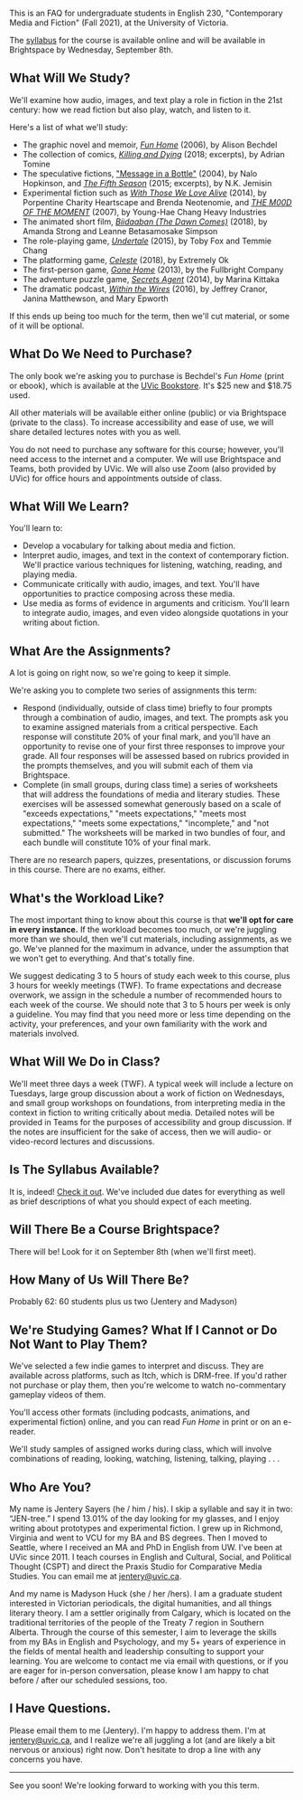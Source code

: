 This is an FAQ for undergraduate students in English 230, "Contemporary Media and Fiction" (Fall 2021), at the University of Victoria. 

The [syllabus](https://jentery.github.io/engl230v2/) for the course is available online and will be available in Brightspace by Wednesday, September 8th. 

## What Will We Study? 

We'll examine how audio, images, and text play a role in fiction in the 21st century: how we read fiction but also play, watch, and listen to it. 

Here's a list of what we'll study:

* The graphic novel and memoir, [*Fun Home*](http://www.houghtonmifflinbooks.com/booksellers/press_release/bechdel/) (2006), by Alison Bechdel 
* The collection of comics, [*Killing and Dying*](https://drawnandquarterly.com/killing-and-dying) (2018; excerpts), by Adrian Tomine    
* The speculative fictions, ["Message in a Bottle"](https://tachyonpublications.com/product/falling-love-hominids/) (2004), by Nalo Hopkinson, and [*The Fifth Season*](https://www.orbitbooks.net/orbit-excerpts/the-fifth-season/) (2015; excerpts), by N.K. Jemisin  
* Experimental fiction such as [*With Those We Love Alive*](http://collection.eliterature.org/3/work.html?work=with-those-we-love-alive) (2014), by Porpentine Charity Heartscape and Brenda Neotenomie, and [*THE M00D OF THE MOMENT*](https://www.yhchang.com/THE_MOOD_OF_THE_MOMENT_V.html) (2007), by Young-Hae Chang Heavy Industries
* The animated short film, [*Biidaaban (The Dawn Comes)*](https://www.youtube.com/watch?v=vWjnYKyiUB8) (2018), by Amanda Strong and Leanne Betasamosake Simpson 
* The role-playing game, [*Undertale*](https://undertale.com/) (2015), by Toby Fox and Temmie Chang
* The platforming game, [*Celeste*](http://www.celestegame.com/) (2018), by Extremely Ok
* The first-person game, [*Gone Home*](https://gonehome.game/) (2013), by the Fullbright Company 
* The adventure puzzle game, [*Secrets Agent*](https://even-kei.itch.io/secrets-agent) (2014), by Marina Kittaka 
* The dramatic podcast, [*Within the Wires*](http://www.nightvalepresents.com/withinthewires) (2016), by Jeffrey Cranor, Janina Matthewson, and Mary Epworth 

If this ends up being too much for the term, then we'll cut material, or some of it will be optional. 

## What Do We Need to Purchase? 

The only book we're asking you to purchase is Bechdel's *Fun Home* (print or ebook), which is available at the [UVic Bookstore](https://www.uvicbookstore.ca/text/book/9780618871711?course_id=10001). It's $25 new and $18.75 used. 

All other materials will be available either online (public) or via Brightspace (private to the class). To increase accessibility and ease of use, we will share detailed lectures notes with you as well. 

You do not need to purchase any software for this course; however, you'll need access to the internet and a computer. We will use Brightspace and Teams, both provided by UVic. We will also use Zoom (also provided by UVic) for office hours and appointments outside of class.

## What Will We Learn? 

You'll learn to: 

* Develop a vocabulary for talking about media and fiction. 
* Interpret audio, images, and text in the context of contemporary fiction. We'll practice various techniques for listening, watching, reading, and playing media.
* Communicate critically with audio, images, and text. You'll have opportunities to practice composing across these media. 
* Use media as forms of evidence in arguments and criticism. You'll learn to integrate audio, images, and even video alongside quotations in your writing about fiction.

## What Are the Assignments? 

A lot is going on right now, so we're going to keep it simple. 

We're asking you to complete two series of assignments this term:

* Respond (individually, outside of class time) briefly to four prompts through a combination of audio, images, and text. The prompts ask you to examine assigned materials from a critical perspective. Each response will constitute 20% of your final mark, and you'll have an opportunity to revise one of your first three responses to improve your grade. All four responses will be assessed based on rubrics provided in the prompts themselves, and you will submit each of them via Brightspace.  
* Complete (in small groups, during class time) a series of worksheets that will address the foundations of media and literary studies. These exercises will be assessed somewhat generously based on a scale of "exceeds expectations," "meets expectations," "meets most expectations," "meets some expectations," "incomplete," and "not submitted." The worksheets will be marked in two bundles of four, and each bundle will constitute 10% of your final mark.  

There are no research papers, quizzes, presentations, or discussion forums in this course. There are no exams, either. 

## What's the Workload Like? 

The most important thing to know about this course is that **we'll opt for care in every instance.** If the workload becomes too much, or we're juggling more than we should, then we'll cut materials, including assignments, as we go. We've planned for the maximum in advance, under the assumption that we won't get to everything. And that's totally fine.

We suggest dedicating 3 to 5 hours of study each week to this course, plus 3 hours for weekly meetings (TWF). To frame expectations and decrease overwork, we assign in the schedule a number of recommended hours to each week of the course. We should note that 3 to 5 hours per week is only a guideline. You may find that you need more or less time depending on the activity, your preferences, and your own familiarity with the work and materials involved.

## What Will We Do in Class? 

We'll meet three days a week (TWF). A typical week will include a lecture on Tuesdays, large group discussion about a work of fiction on Wednesdays, and small group workshops on foundations, from interpreting media in the context in fiction to writing critically about media. Detailed notes will be provided in Teams for the purposes of accessibility and group discussion. If the notes are insufficient for the sake of access, then we will audio- or video-record lectures and discussions. 

## Is The Syllabus Available? 

It is, indeed! [Check it out](index.html). We've included due dates for everything as well as brief descriptions of what you should expect of each meeting.  

## Will There Be a Course Brightspace? 

There will be! Look for it on September 8th (when we'll first meet). 

## How Many of Us Will There Be? 

Probably 62: 60 students plus us two (Jentery and Madyson) 

## We're Studying Games? What If I Cannot or Do Not Want to Play Them?  

We've selected a few indie games to interpret and discuss. They are available across platforms, such as Itch, which is DRM-free. If you'd rather not purchase or play them, then you're welcome to watch no-commentary gameplay videos of them. 

You'll access other formats (including podcasts, animations, and experimental fiction) online, and you can read *Fun Home* in print or on an e-reader.

We'll study samples of assigned works during class, which will involve combinations of reading, looking, watching, listening, talking, playing . . . 

## Who Are You? 

My name is Jentery Sayers (he / him / his). I skip a syllable and say it in two: “JEN-tree.” I spend 13.01% of the day looking for my glasses, and I enjoy writing about prototypes and experimental fiction. I grew up in Richmond, Virginia and went to VCU for my BA and BS degrees. Then I moved to Seattle, where I received an MA and PhD in English from UW. I've been at UVic since 2011. I teach courses in English and Cultural, Social, and Political Thought (CSPT) and direct the Praxis Studio for Comparative Media Studies. You can email me at [jentery@uvic.ca](mailto:jentery@uvic.ca). 

And my name is Madyson Huck (she / her /hers). I am a graduate student interested in Victorian periodicals, the digital humanities, and all things literary theory. I am a settler originally from Calgary, which is located on the traditional territories of the people of the Treaty 7 region in Southern Alberta. Through the course of this semester, I aim to leverage the skills from my BAs in English and Psychology, and my 5+ years of experience in the fields of mental health and leadership consulting to support your learning. You are welcome to contact me via email with questions, or if you are eager for in-person conversation, please know I am happy to chat before / after our scheduled sessions, too.

## I Have Questions. 

Please email them to me (Jentery). I'm happy to address them. I'm at [jentery@uvic.ca](mailto:jentery@uvic.ca), and I realize we're all juggling a lot (and are likely a bit nervous or anxious) right now. Don't hesitate to drop a line with any concerns you have. 

*** 

See you soon! We're looking forward to working with you this term.   
